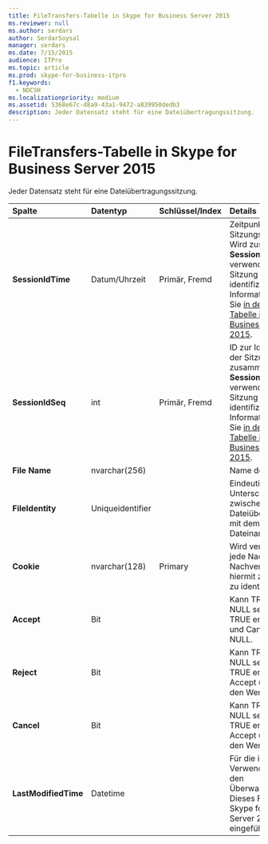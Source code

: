 ```yaml
---
title: FileTransfers-Tabelle in Skype for Business Server 2015
ms.reviewer: null
ms.author: serdars
author: SerdarSoysal
manager: serdars
ms.date: 7/15/2015
audience: ITPro
ms.topic: article
ms.prod: skype-for-business-itpro
f1.keywords:
  - NOCSH
ms.localizationpriority: medium
ms.assetid: 5368e67c-d8a9-43a1-9472-a839950dedb3
description: Jeder Datensatz steht für eine Dateiübertragungssitzung.
---
```


# <a name="filetransfers-table-in-skype-for-business-server-2015"></a>FileTransfers-Tabelle in Skype for Business Server 2015
 
Jeder Datensatz steht für eine Dateiübertragungssitzung.
  
|**Spalte**|**Datentyp**|**Schlüssel/Index**|**Details**|
|:-----|:-----|:-----|:-----|
|**SessionIdTime** <br/> |Datum/Uhrzeit  <br/> |Primär, Fremd  <br/> |Zeitpunkt der Sitzungsanforderung. Wird zusammen mit **SessionIdSeq** verwendet, um eine Sitzung eindeutig zu identifizieren. Weitere Informationen finden Sie [in der Dialogs-Tabelle in Skype for Business Server 2015](dialogs.md). <br/> |
|**SessionIdSeq** <br/> |int  <br/> |Primär, Fremd  <br/> |ID zur Identifikation der Sitzung. Wird zusammen mit **SessionIdTime** verwendet, um eine Sitzung eindeutig zu identifizieren. Weitere Informationen finden Sie [in der Dialogs-Tabelle in Skype for Business Server 2015](dialogs.md). <br/> |
|**File Name** <br/> |nvarchar(256)  <br/> ||Name der Datei.  <br/> |
|**FileIdentity** <br/> |Uniqueidentifier  <br/> ||Eindeutige ID zum Unterscheiden zwischen Dateiübertragungen mit dem gleichen Dateinamen.  <br/> |
|**Cookie** <br/> |nvarchar(128)  <br/> |Primary  <br/> |Wird verwendet, um jede Nachricht zur Nachverfolgung als hiermit zugeordnet zu identifizieren.  <br/> |
|**Accept** <br/> |Bit  <br/> ||Kann TRUE oder NULL sein. Falls TRUE erhalten Reject und Cancel den Wert NULL.  <br/> |
|**Reject** <br/> |Bit  <br/> ||Kann TRUE oder NULL sein. Falls TRUE erhalten Accept und Cancel den Wert NULL.  <br/> |
|**Cancel** <br/> |Bit  <br/> ||Kann TRUE oder NULL sein. Falls TRUE erhalten Accept und Reject den Wert NULL.  <br/> |
|**LastModifiedTime** <br/> |Datetime  <br/> ||Für die interne Verwendung durch den Überwachungsdienst.  <br/> Dieses Feld wurde in Skype for Business Server 2015 eingeführt.  <br/> |
   

